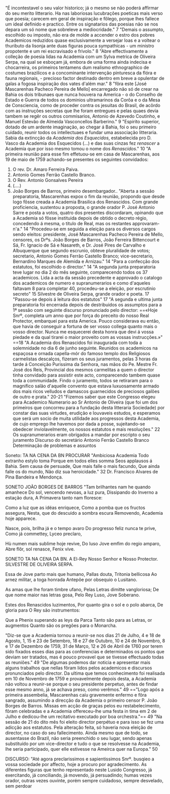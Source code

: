 "É incontestavel o seu valor historico; já o mesmo se não poderá affirmar do seu merito litterario. Ha nas laboriosas lucubrações poeticas mais verso que poesia; carecem em geral de inspiração e fôlego, porque lhes fallece um ideal definido e practico. Entre os signatarios das poesias não se nos depara um só nome que sobreleve a mediocridade." 7
"Demais o assumpto, escolhido ou imposto, não era de molde a accender o estro dos pobres Academicos reduzidos quase exclusivamente a versejar loas e a voltear o thuributo da lisonja ante duas figuras pouca sympathicas - um ministro propotente e um rei escravisado e frivolo." 8
"Abre effectivamente a colleção de poesia lidas na Academia com um Sylva metrica de Oliveira Serpa, na qual se esboçam já, embora de uma forma ainda indecisa e chocarreira, os primeiros tentamens dum realismo ethnographico de costumes brazilicos e a concominante intervenção pinturesca da flóra e fauna regionais, - precioso factor destinado dentro em breve a opulentar de galas a fogosa inspiração dos vates d'além mar." 8
"fôra este [José Mascarenhas Pacheco Pereira de Mello] encarregado não só de crear na Bahia os dois tribunaes que nunca houvera na America - o do Conselho de Estado e Guerra de todos os dominios ultramarinos da Corôa e o da Mesa de Consciencia, como de proceder contra os jesuitas do Brasil, de acôrdo com as instruções secretas que lhe foram entregues e pelas quaes devia tambem se regêr os outros commisarios, Antonio de Azevedo Coutinho, e Manuel Estevão de Almeida Vasconcellos Barberino." 9
"Espirito superior, dotado de um ardente imaginação, ao chegar á Bahia, foi o seu primeiro cuidado, reunir todos os intellectuaes e fundar uma associação litteraria. Sabia da extincção da *Academia dos Esquecidos*, estabelecida pro D. Vasco da Academia dos Esquecidos (...) e das suas cinzas fez *renascer* a Academia que por isso mesmo tomou o nome dos *Renascidos*." 10
"A primeira reunião para esse fim effetuou-se em casa de Mascarenhas, aos 19 de maio de 1759 achando-se presentes os seguintes convidados:
1. O rev. Dr. Amaro Ferreira Paiva.
2. Antonio Gomes Ferrão Castello Branco.
3. O Rev. Antonio Gonsalves Pereira
4. (....)
5. João Borges de Barros, primeiro desembargador..
"Aberta a sessão preparatoria, Mascarenhas expox o fim da reunião, propondo que desde logo fôsse creada a Academia Brasilica dos Renascidos. Com grande proficiencia, sustentou a proposta, o grande orador P. José Antonio Sarre e posta a votos, quatro dos presentes discordaram, opinando que a Academia só fôsse instituida depois de obtido o decreto régio, concedendo á mesma, o titulo de Real, mas os restantes approvaram-n'a." 14
"Procedeu-se em seguida a eleição para os diversos cargos sendo eleitos: presidente, José Mascarenhas Pacheco Pereira de Mello, censores, os Drºs. João Borges de Barros, João Ferreira Bittencourt e Sá, Fr. Ignacio de Sá e Nasareth, e Dr. José Pires de Carvalho e Albuquerque que segundo escrunio, obteve pluralidade de votos; secretario, Antonio Gomes Ferrão Castello Branco; vice-secretario, Bernardino Marques de Alemida e Arnizau." 14
"Para a confecção dos estatutos, foi escolhido o director." 14
"A segunda junta preparatoria teve lugar no dia 2 do mês seguinte, comparecendo todos os 37 academicos. Lida a acta da sessão precedente e approvado o catalogo dos academicos de numero e supranumerarios e como d'aqueles faltavam 8 para completar 40, procedeu-se a eleição, por escrutinio secreto" 15
Silvestre de Oliveira Serpa, grande orador e poeta. 17
"Passou-se depois á leitura dos estatutos" 17
"A segunda e ultima junta preparatoria foi encerrada depois de destribuidos os assumptos para a 1ª sessão com  seguinte discurso pronunciado pelo director:
==«Hoje Snrº, completa um anno que por força do preceito do nosso Real Protector, embarquei para esta America. Pouco considerava eu então, que havia de conseguir a fortuna de ser vosso collega quanto mais o vosso director. Nunca me esquecerei desta honra que devi á vossa piedade e da qual tirarei o maior proveito com as vossas instrucções.»" ==18
"A Academia dos Renascidos foi inaugurada com toda a solemnidade no dia 6 de junho seguinte. Reunidos os academicos na espaçosa e ornada capella-mór do famoso templo dos Religiosos carmelistas descalços, fizeram os seus juramentos, pelas 3 horas da tarde á Conceição Purissima da Senhora, nas mãos do Pe. Mestre Fr. José dos Reis, Provincial dos mesmos carmelitas a quem o director tinha convidado para assistir este acto, comparecendo tambem quase toda a communidade. Findo o juramento, todos se retiraram para o magnifico salão d'aquelle convento que estava luxuosamente armado dos mais ricos velludos e damascos guarnecidos de preciosos galões de outro e prata." 20-21
"Fizemos saber que este Congresso elegeu para Academico Numerario ao Sr Antonio de Oliveira (que foi um dos primeiros que concorreu para a fundação desta litteraria Sociedade) por constar das suas virtudes, erudição e louvaveis estudos, e esperamos que será um socio de muita utilidade aos progressos desta Academia, de cujo emprego lhe havemos por dada a posse, sujeitando-se obedecer inviolavelmente, os nossos estatutos e mais resoluções." 22
Os supranumerarios eram obrigados a mandar por escripto o seu juramento 
Discurso do secretário Antonio Ferrão Castello Branco
Determinação de problemas e assuntos


Soneto: TA NA CENA DA BN PROCURAR
"Ambiciosa Academia
Todo extranho estylo toma
Porque em todos elles somma
Seos applausos á Bahia.
Sem causa de persuade,
Que mais falle o mais facundo,
Que ainda falle os do mundo,
Não diz sua heroicidade." 32
Dr. Francisco Alvares de Pina Bandeira e Mendonça.

SONETO JOÃO BORGES DE BARROS
"Tam brilhantes nam he quando amanhece
Do sol, vencendo nevoas, a luz pura,
Dissipando do Inverno a estação dura,
A Primavera tanto nam floresce:

Como a luz que as idéas enriquece,
Como a pomba que os fructos assegura,
Nesta, que do descuido a sombra escura
Removendo, Academia hoje apparece.

Nasce, pois, brilha já e o tempo avaro
Do progresso feliz nunca te prive,
Como já commettey, Lyceo preclaro,

Hù numen mais sublime hoje revive,
Do luso Jove emfim do regio amparo,
Abre flôr, sol renasce, Fenix vive.


SONETO TA NA CENA DA BN. A El-Rey Nosso Senhor e Nosso Protector. SILVESTRE DE OLIVEIRA SERPA.

Essa de Jove parto mais que humano,
Pallas douta, Tritonia bellicosa
Ao arnez militar, a toga honrada
Antepõe por obsequio o Lusitano.

As amas que lhe foram timbre ufano,
Pelas Letras dimitte vangloriosa;
De que nome maior nas letras gosa,
Pelo Rey Luso, Jove Soberano.

Estes dos Renascidos luzimentos,
Por quanto gira o sol e o polo abarca,
De gloria para O Rey são instrumentos:

Que a Phenix superando as leys da Parca
Tanto são para as Letras, or augmentos
Quanto são os pregões para o Monarcha.

"Diz-se que a Academia tornou a reunir-se nos dias 21 de Julho, 4 e 18 de Agosto, 1, 15 e 23 de Setembro, 18 e 27 de Outubro, 10 e 24 de Novembro, 8 e 17 de Dezembro de 1759, 31 de Março, 12 e 26 de Abril de 1760 por terem sido fixados esses dias para as conferencias e determinados os pontos que deviam ser tratados, mas é pouco provavel que se tivesse effectuado todas as reuniões." 49
"De algumas podemos dar noticia e apresentar mais alguns trabalhos que nellas fôram lidos pelos academicos e discursos pronunciados pelo director. Da ultima que temos conhecimento foi realisada em 10 de Novembro de 1759 e provavelmente depois desta, a Academia não voltou a reunir-se porque o seu presidente perpetuo, antes de findar esse mesmo anno, já se achava preso, como verêmos." 49
=="Logo após a primeira assembelia, Mascarenhas caíu gravemente enfermo e fôra sangrado, assumindo a direcção da Academia o primeiro censor P. João Borges de Barros. Missas em acção de graças pelos eu restabelecimento, fôram celebradas e a Academia offereceu-lhe uma festa in tima em 2 de Julho e dedicou-lhe um recitativo executado por boa orchestra."== 49
"Na sessão de 21 do dito mês foi eleito director perpétuo e para isso se fez uma adicção aos estatutos. Pela alteração feita, só haveria nova eleição de director, no caso do seu fallecimento. Ainda mesmo que de todo, se ausentasse do Brazil, não seria preenchido o seu lugar, sendo apenas substituído por um vice-director e tudo o que se resolvesse na Academia, lhe seria participado, quer elle estivesse na Ameirca quer na Europa." 50

DISCURSO:
"Até agora preclarissimos e sapientissimos Snrº. busqieo a vossa sociedade por affecto, hoje a procuro por agradecimento. As diferentes figuras que tenho representado neste Lusido Congresso, já exercitando, já conciliando, já movendo, já persuadindo; humas vezes orador, outras vezes ouvinte, porém sempre cuidadoso, sempre desvelado, sem perdoar







